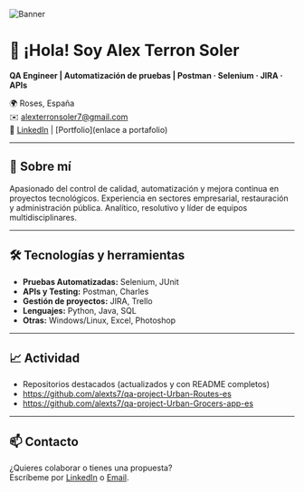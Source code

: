 ![Banner](./WhiteMinimalistCorporatePersonalProfileLinkedinBanner.jpg)

# 👋 ¡Hola! Soy Alex Terron Soler

**QA Engineer | Automatización de pruebas | Postman · Selenium · JIRA · APIs**

🌍 Roses, España  
✉️ [alexterronsoler7@gmail.com](mailto:alexterronsoler7@gmail.com)  
🔗 [LinkedIn](https://www.linkedin.com/in/alex-terron-soler-5a33b0129/) | [Portfolio](enlace a portafolio)

---

## 🚀 Sobre mí

Apasionado del control de calidad, automatización y mejora continua en proyectos tecnológicos. Experiencia en sectores empresarial, restauración y administración pública. Analítico, resolutivo y líder de equipos multidisciplinares.

---

## 🛠️ Tecnologías y herramientas

- **Pruebas Automatizadas:** Selenium, JUnit
- **APIs y Testing:** Postman, Charles
- **Gestión de proyectos:** JIRA, Trello
- **Lenguajes:** Python, Java, SQL
- **Otras:** Windows/Linux, Excel, Photoshop

---

## 📈 Actividad

- Repositorios destacados (actualizados y con README completos)
- https://github.com/alexts7/qa-project-Urban-Routes-es
- https://github.com/alexts7/qa-project-Urban-Grocers-app-es

---

## 📫 Contacto

¿Quieres colaborar o tienes una propuesta?  
Escríbeme por [LinkedIn](https://www.linkedin.com/in/alex-terron-soler-5a33b0129/) o [Email](alexterronsoler7@gmail.com).

